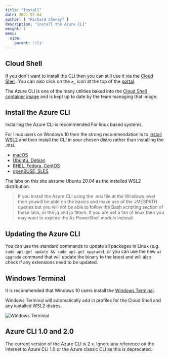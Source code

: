 ```yaml
---
title: "Install"
date: 2021-01-04
author: [ "Richard Cheney" ]
description: "Install the Azure CLI"
weight: 1
menu:
  side:
    parent: 'cli'
---
```


## Cloud Shell

If you don't want to install the CLI then you can still use it via the [Cloud Shell](https://shell.azure.com). You can also click on the **`>_`** icon at the top of the [portal](https://portal.azure.com).

The Azure CLI is one of the many utilities baked into the [Cloud Shell container image](https://github.com/Azure/CloudShell) and is kept up to date by the team managing that image.

## Install the Azure CLI

Installing the Azure CLI is recommended For linux based systems.

For linux users on Windows 10 then the strong recommendation is to [install WSL2](https://docs.microsoft.com/windows/wsl/install-win10) and then install the CLI in your chosen distro rather than installing the .msi.

* [macOS](https://docs.microsoft.com/cli/azure/install-azure-cli-macos)
* [Ubuntu, Debian](https://docs.microsoft.com/cli/azure/install-azure-cli-linux?pivots=apt)
* [RHEL, Fedora, CentOS](https://docs.microsoft.com/cli/azure/install-azure-cli-linux?pivots=yum)
* [openSUSE, SLES](https://docs.microsoft.com/cli/azure/install-azure-cli-linux?pivots=zypper)

The labs on this site assume Ubuntu 20.04 as the installed WSL2 distribution.

> If you  install the Azure CLI using the .msi file at the Windows level then youwill be able do the basics and make use of the JMESPATH queries but you will not be able to follow the Bash scripting section of these labs, or the jq and jp filters. If you are not a fan of linux then you may want to explore the Az PowerShell module instead.

## Updating the Azure CLI

You can use the standard commands to update all packages in Linux (e.g. `sudo apt-get update && sudo apt-get upgrade`), or you can use the new `az upgrade` command that will update the binary to the latest and will also check if any extensions need to be updated.

## Windows Terminal

It is recommended that Windows 10 users install the [Windows Terminal](https://docs.microsoft.com/windows/terminal/get-started).

Windows Terminal will automatically add in profiles for the Cloud Shell and any installed WSL2 distros.

![Windows Terminal](/cli/images/windows_terminal.png)

## Azure CLI 1.0 and 2.0

The current version of the Azure CLI is 2.x. Ignore any reference on the internet to Azure CLI 1.0 or the Azure classic CLI as this is deprecated.
